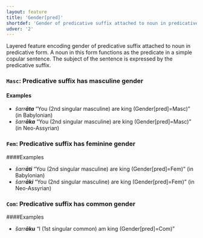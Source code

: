 ```yaml
---
layout: feature
title: 'Gender[pred]'
shortdef: 'Gender of predicative suffix attached to noun in predicative form'
udver: '2'
---
```


Layered feature encoding gender of predicative suffix attached to noun in predicative form. A noun in this form functions as the predicate in a simple copular sentence. The subject of the sentence is expressed by the predicative suffix. 

### <a name="Masc">`Masc`</a>: Predicative suffix has masculine gender

#### Examples
* _šarr<b>āta</b>_ “You (2nd singular masculine) are king (Gender[pred]=Masc)” (in Babylonian)
* _šarr<b>āka</b>_ “You (2nd singular masculine) are king (Gender[pred]=Masc)” (in Neo-Assyrian)

### <a name="Fem">`Fem`</a>: Predicative suffix has feminine gender

####Examples
* _šarr<b>āti</b>_ “You (2nd singular masculine) are king (Gender[pred]=Fem)” (in Babylonian)
* _šarr<b>āki</b>_ “You (2nd singular masculine) are king (Gender[pred]=Fem)” (in Neo-Assyrian)

### <a name="Com">`Com`</a>: Predicative suffix has common gender
####Examples
* _šarr<b>āku</b>_ “I (1st singular common) am king (Gender[pred]=Com)”




<!-- Interlanguage links updated Ne 5. května 2024, 18:19:59 CEST -->
